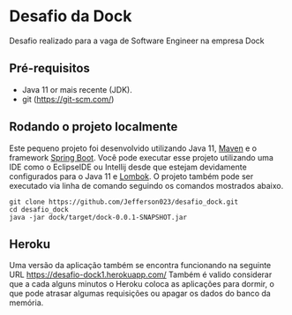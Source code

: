 # Desafio da Dock
Desafio realizado para a vaga de Software Engineer na empresa Dock

## Pré-requisitos
* Java 11 or mais recente (JDK).
* git (https://git-scm.com/)

## Rodando o projeto localmente
Este pequeno projeto foi desenvolvido utilizando Java 11, [Maven](https://spring.io/guides/gs/maven/) e o framework [Spring Boot](https://spring.io/guides/gs/spring-boot). 
Você pode executar esse projeto utilizando uma IDE como o EclipseIDE ou Intellij desde que estejam devidamente configurados para o Java 11 e [Lombok](https://projectlombok.org/). O projeto também pode ser executado via linha de comando seguindo os comandos mostrados abaixo. 

```
git clone https://github.com/Jefferson023/desafio_dock.git
cd desafio_dock
java -jar dock/target/dock-0.0.1-SNAPSHOT.jar
```
## Heroku
Uma versão da aplicação também se encontra funcionando na seguinte URL https://desafio-dock1.herokuapp.com/ 
Também é valido considerar que a cada alguns minutos o Heroku coloca as aplicações para dormir, o que pode atrasar algumas requisições ou apagar os dados do banco da memória. 

